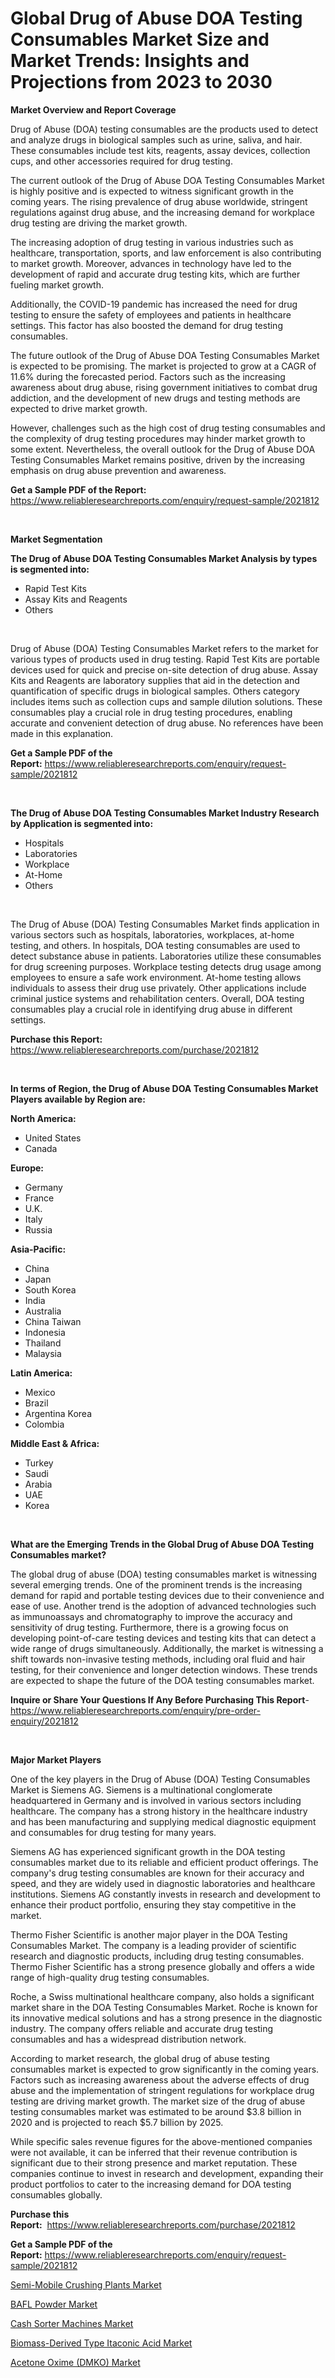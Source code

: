 <p><h1>Global Drug of Abuse DOA Testing Consumables Market Size and Market Trends: Insights and Projections from 2023 to 2030</h1></p><p><strong>Market Overview and Report Coverage</strong></p>
<p><p>Drug of Abuse (DOA) testing consumables are the products used to detect and analyze drugs in biological samples such as urine, saliva, and hair. These consumables include test kits, reagents, assay devices, collection cups, and other accessories required for drug testing.</p><p>The current outlook of the Drug of Abuse DOA Testing Consumables Market is highly positive and is expected to witness significant growth in the coming years. The rising prevalence of drug abuse worldwide, stringent regulations against drug abuse, and the increasing demand for workplace drug testing are driving the market growth.</p><p>The increasing adoption of drug testing in various industries such as healthcare, transportation, sports, and law enforcement is also contributing to market growth. Moreover, advances in technology have led to the development of rapid and accurate drug testing kits, which are further fueling market growth.</p><p>Additionally, the COVID-19 pandemic has increased the need for drug testing to ensure the safety of employees and patients in healthcare settings. This factor has also boosted the demand for drug testing consumables.</p><p>The future outlook of the Drug of Abuse DOA Testing Consumables Market is expected to be promising. The market is projected to grow at a CAGR of 11.6% during the forecasted period. Factors such as the increasing awareness about drug abuse, rising government initiatives to combat drug addiction, and the development of new drugs and testing methods are expected to drive market growth.</p><p>However, challenges such as the high cost of drug testing consumables and the complexity of drug testing procedures may hinder market growth to some extent. Nevertheless, the overall outlook for the Drug of Abuse DOA Testing Consumables Market remains positive, driven by the increasing emphasis on drug abuse prevention and awareness.</p></p>
<p><strong>Get a Sample PDF of the Report:</strong> <a href="https://www.reliableresearchreports.com/enquiry/request-sample/2021812">https://www.reliableresearchreports.com/enquiry/request-sample/2021812</a></p>
<p>&nbsp;</p>
<p><strong>Market Segmentation</strong></p>
<p><strong>The Drug of Abuse DOA Testing Consumables Market Analysis by types is segmented into:</strong></p>
<p><ul><li>Rapid Test Kits</li><li>Assay Kits and Reagents</li><li>Others</li></ul></p>
<p>&nbsp;</p>
<p><p>Drug of Abuse (DOA) Testing Consumables Market refers to the market for various types of products used in drug testing. Rapid Test Kits are portable devices used for quick and precise on-site detection of drug abuse. Assay Kits and Reagents are laboratory supplies that aid in the detection and quantification of specific drugs in biological samples. Others category includes items such as collection cups and sample dilution solutions. These consumables play a crucial role in drug testing procedures, enabling accurate and convenient detection of drug abuse. No references have been made in this explanation.</p></p>
<p><strong>Get a Sample PDF of the Report:</strong>&nbsp;<a href="https://www.reliableresearchreports.com/enquiry/request-sample/2021812">https://www.reliableresearchreports.com/enquiry/request-sample/2021812</a></p>
<p>&nbsp;</p>
<p><strong>The Drug of Abuse DOA Testing Consumables Market Industry Research by Application is segmented into:</strong></p>
<p><ul><li>Hospitals</li><li>Laboratories</li><li>Workplace</li><li>At-Home</li><li>Others</li></ul></p>
<p>&nbsp;</p>
<p><p>The Drug of Abuse (DOA) Testing Consumables Market finds application in various sectors such as hospitals, laboratories, workplaces, at-home testing, and others. In hospitals, DOA testing consumables are used to detect substance abuse in patients. Laboratories utilize these consumables for drug screening purposes. Workplace testing detects drug usage among employees to ensure a safe work environment. At-home testing allows individuals to assess their drug use privately. Other applications include criminal justice systems and rehabilitation centers. Overall, DOA testing consumables play a crucial role in identifying drug abuse in different settings.</p></p>
<p><strong>Purchase this Report:</strong>&nbsp; <a href="https://www.reliableresearchreports.com/purchase/2021812">https://www.reliableresearchreports.com/purchase/2021812</a></p>
<p>&nbsp;</p>
<p><strong>In terms of Region, the Drug of Abuse DOA Testing Consumables Market Players available by Region are:</strong></p>
<p>
    <p> <strong> North America: </strong>
        <ul>
            <li>United States</li>
            <li>Canada</li>
        </ul>
        </p> 
    <p> <strong> Europe: </strong>
        <ul>
            <li>Germany</li>
            <li>France</li>
            <li>U.K.</li>
            <li>Italy</li>
            <li>Russia</li>
        </ul>
        </p> 
    <p> <strong> Asia-Pacific: </strong>
        <ul>
            <li>China</li>
            <li>Japan</li>
            <li>South Korea</li>
            <li>India</li>
            <li>Australia</li>
            <li>China Taiwan</li>
            <li>Indonesia</li>
            <li>Thailand</li>
            <li>Malaysia</li>
        </ul>
        </p> 
    <p> <strong> Latin America: </strong>
        <ul>
            <li>Mexico</li>
            <li>Brazil</li>
            <li>Argentina Korea</li>
            <li>Colombia</li>
        </ul>
        </p> 
    <p> <strong> Middle East & Africa: </strong>
        <ul>
            <li>Turkey</li>
            <li>Saudi</li>
            <li>Arabia</li>
            <li>UAE</li>
            <li>Korea</li>
        </ul>
    </p>
    </p>
<p>&nbsp;</p>
<p><strong>What are the Emerging Trends in the Global Drug of Abuse DOA Testing Consumables market?</strong></p>
<p><p>The global drug of abuse (DOA) testing consumables market is witnessing several emerging trends. One of the prominent trends is the increasing demand for rapid and portable testing devices due to their convenience and ease of use. Another trend is the adoption of advanced technologies such as immunoassays and chromatography to improve the accuracy and sensitivity of drug testing. Furthermore, there is a growing focus on developing point-of-care testing devices and testing kits that can detect a wide range of drugs simultaneously. Additionally, the market is witnessing a shift towards non-invasive testing methods, including oral fluid and hair testing, for their convenience and longer detection windows. These trends are expected to shape the future of the DOA testing consumables market.</p></p>
<p><strong>Inquire or Share Your Questions If Any Before Purchasing This Report</strong>- <a href="https://www.reliableresearchreports.com/enquiry/pre-order-enquiry/2021812">https://www.reliableresearchreports.com/enquiry/pre-order-enquiry/2021812</a></p>
<p>&nbsp;</p>
<p><strong>Major Market Players</strong></p>
<p><p>One of the key players in the Drug of Abuse (DOA) Testing Consumables Market is Siemens AG. Siemens is a multinational conglomerate headquartered in Germany and is involved in various sectors including healthcare. The company has a strong history in the healthcare industry and has been manufacturing and supplying medical diagnostic equipment and consumables for drug testing for many years.</p><p>Siemens AG has experienced significant growth in the DOA testing consumables market due to its reliable and efficient product offerings. The company's drug testing consumables are known for their accuracy and speed, and they are widely used in diagnostic laboratories and healthcare institutions. Siemens AG constantly invests in research and development to enhance their product portfolio, ensuring they stay competitive in the market.</p><p>Thermo Fisher Scientific is another major player in the DOA Testing Consumables Market. The company is a leading provider of scientific research and diagnostic products, including drug testing consumables. Thermo Fisher Scientific has a strong presence globally and offers a wide range of high-quality drug testing consumables.</p><p>Roche, a Swiss multinational healthcare company, also holds a significant market share in the DOA Testing Consumables Market. Roche is known for its innovative medical solutions and has a strong presence in the diagnostic industry. The company offers reliable and accurate drug testing consumables and has a widespread distribution network.</p><p>According to market research, the global drug of abuse testing consumables market is expected to grow significantly in the coming years. Factors such as increasing awareness about the adverse effects of drug abuse and the implementation of stringent regulations for workplace drug testing are driving market growth. The market size of the drug of abuse testing consumables market was estimated to be around $3.8 billion in 2020 and is projected to reach $5.7 billion by 2025.</p><p>While specific sales revenue figures for the above-mentioned companies were not available, it can be inferred that their revenue contribution is significant due to their strong presence and market reputation. These companies continue to invest in research and development, expanding their product portfolios to cater to the increasing demand for DOA testing consumables globally.</p></p>
<p><strong>Purchase this Report:</strong>&nbsp;&nbsp;<a href="https://www.reliableresearchreports.com/purchase/2021812">https://www.reliableresearchreports.com/purchase/2021812</a></p>
<p></p>
<p><strong>Get a Sample PDF of the Report:</strong>&nbsp;<a href="https://www.reliableresearchreports.com/enquiry/request-sample/2021812">https://www.reliableresearchreports.com/enquiry/request-sample/2021812</a></p>
<p><p><a href="https://github.com/RickHolmes3/Market-Research-Report-List-1/blob/main/semi-mobile-crushing-plants-market.md">Semi-Mobile Crushing Plants Market</a></p><p><a href="https://medium.com/@rosejohnson762014/bafl-powder-market-size-market-outlook-and-market-forecast-2023-to-2030-a385cb354551">BAFL Powder Market</a></p><p><a href="https://github.com/GroverBarry/Market-Research-Report-List-2/blob/main/cash-sorter-machines-market.md">Cash Sorter Machines Market</a></p><p><a href="https://medium.com/@joanobrien1990/decoding-biomass-derived-type-itaconic-acid-market-metrics-market-share-trends-and-growth-ef69a20e1e2a">Biomass-Derived Type Itaconic Acid Market</a></p><p><a href="https://medium.com/@samanthareed1916/acetone-oxime-dmko-market-size-cagr-trends-2024-2030-ca6cd67101e7">Acetone Oxime (DMKO) Market</a></p></p>